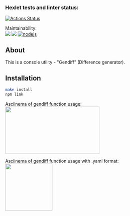 ### Hexlet tests and linter status:
[![Actions Status](https://github.com/VolodiaKuz/frontend-project-46/actions/workflows/hexlet-check.yml/badge.svg)](https://github.com/VolodiaKuz/frontend-project-46/actions)

Maintainability:
<br>
<a href="https://codeclimate.com/github/VolodiaKuz/frontend-project-46/maintainability"><img src="https://api.codeclimate.com/v1/badges/017f9c68dfa72289a682/maintainability" /></a>
<a href="https://codeclimate.com/github/VolodiaKuz/frontend-project-46/test_coverage"><img src="https://api.codeclimate.com/v1/badges/017f9c68dfa72289a682/test_coverage" /></a>
[![nodejs](https://github.com/VolodiaKuz/frontend-project-46/actions/workflows/nodejs.yml/badge.svg)](https://github.com/VolodiaKuz/frontend-project-46/actions)

## About

This is a console utility - "Gendiff" (Difference generator).

## Installation

```bash
make install
npm link
```
Asciinema of gendiff function usage:
<br>
<a href="https://asciinema.org/a/AFpCGSWufx56NxdvJt4Y7AEXh" target="_blank"><img src="https://asciinema.org/a/AFpCGSWufx56NxdvJt4Y7AEXh.svg" width="300" height="150" /></a>

Asciinema of gendiff function usage with .yaml format:
<br>
<a href="https://asciinema.org/a/r61F2X9v3UrwwoF6noJLJ0iiW" target="_blank"><img src="https://asciinema.org/a/r61F2X9v3UrwwoF6noJLJ0iiW.svg" height="150" /></a>
